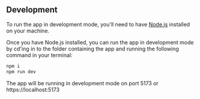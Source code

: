 ## Development

To run the app in development mode, you'll need to have [Node.js](https://nodejs.org/en/download/) installed on your machine.

Once you have Node.js installed, you can run the app in development mode by cd'ing in to the folder containing the app and running the following command in your terminal:

```bash
npm i
npm run dev
```

The app will be running in development mode on port 5173 or https://localhost:5173